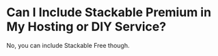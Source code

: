# Can I Include Stackable Premium in My Hosting or DIY Service?

No, you can include Stackable Free though.


